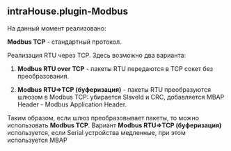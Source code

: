
## intraHouse.plugin-Modbus

На данный момент реализовано:

**Modbus TCP** - стандартный протокол.

Реализация RTU через TCP. Здесь возможно два варианта:

1. **Modbus RTU over TCP** - пакеты RTU передаются в TCP сокет без преобразования.
   
2. **Modbus RTU=>TCP (буферизация)** - пакеты RTU преобразуются шлюзом в Modbus TCP: убирается SlaveId и CRC, добавляется MBAP Header - Modbus Application Header. 

Таким образом, если шлюз преобразовывает пакеты, то можно использовать **Modbus TCP**. 
Вариант  **Modbus RTU=>TCP (буферизация)** используется, если Serial устройства медленные, при этом используется MBAP 

